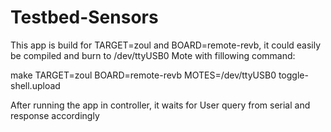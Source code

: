 # Testbed-Sensors

This app is build for TARGET=zoul and BOARD=remote-revb, it could easily be compiled and burn to /dev/ttyUSB0 Mote with fillowing command:

make TARGET=zoul BOARD=remote-revb MOTES=/dev/ttyUSB0 toggle-shell.upload

After running the app in controller, it waits for User query from serial and response accordingly